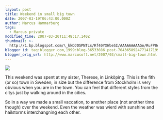 ```yaml
---
layout: post
title: Weekend in small big town
date: 2007-03-19T06:43:00.000Z
author: Marcus Hammarberg
tags:
  - Marcus private
modified_time: 2007-03-20T11:48:17.140Z
thumbnail: >-
  http://1.bp.blogspot.com/\_kkDJOSPNTLs/Rf40YXWbeSI/AAAAAAAAAGo/RuFPUoDLpec/s72-c/PICT1400.JPG
blogger_id: tag:blogger.com,1999:blog-36533086.post-7043658924771417199
blogger_orig_url: http://www.marcusoft.net/2007/03/small-big-town.html
---
```



[<img
src="http://1.bp.blogspot.com/_kkDJOSPNTLs/Rf40YXWbeSI/AAAAAAAAAGo/RuFPUoDLpec/s320/PICT1400.JPG"
id="BLOGGER_PHOTO_ID_5043526225891129634"
style="DISPLAY: block; MARGIN: 0px auto 10px; CURSOR: hand; TEXT-ALIGN: center"
data-border="0" />](http://1.bp.blogspot.com/_kkDJOSPNTLs/Rf40YXWbeSI/AAAAAAAAAGo/RuFPUoDLpec/s1600-h/PICT1400.JPG)

This weekend was spent at my sister, Therese, in Linköping. This is the
fith (or so) town in Sweden, in size but the difference from Stockholm
is very obvious when you are in the town. You can feel that different
styles from the citys just by walking around in the cities.

So in a way we made a small vaccation, to another place (not another
time though) over the weekend. Even the weather was wierd with sunshine
and hailstorms interchangning each other.
